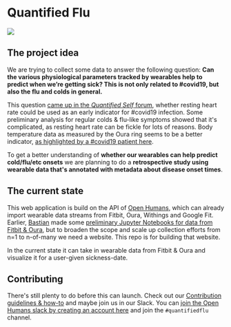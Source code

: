 # Quantified Flu

![](/static/img/example_graph.png)

## The project idea

We are trying to collect some data to answer the following question: **Can the various physiological parameters tracked by wearables help to predict when we’re getting sick? This is not only related to #covid19, but also the flu and colds in general.**

This question [came up in the *Quantified Self* forum](https://forum.quantifiedself.com/t/using-resting-heart-rate-for-early-warning-of-coronavirus-infection/7864/16), whether resting heart rate could be used as an early indicator for #covid19 infection. Some preliminary analysis for regular colds & flu-like symptoms showed that it's complicated, as resting heart rate can be fickle for lots of reasons. Body temperature data as measured by the Oura ring seems to be a better indicator, [as highlighted by a #covid19 patient here](https://perjantaikokki.fi/2020/03/14/greetings-from-a-corona-positive-patient-from-quarantine/).

To get a better understanding of **whether our wearables can help predict cold/flu/etc onsets** we are planning to do a **retrospective study using wearable data that's annotated with metadata about disease onset times**.

## The current state

This web application is build on the API of [Open Humans](https://www.openhumans.org), which can already import wearable data streams from Fitbit, Oura, Withings and Google Fit. Earlier, [Bastian](github.com/gedankenstuecke/) made some [preliminary Jupyter Notebooks for data from Fitbit & Oura](https://exploratory.openhumans.org/search/?search_term=quantifiedflu&search_field=tags), but to broaden the scope and scale up collection efforts from n=1 to n-of-many we need a website. This repo is for building that website.

In the current state it can take in wearable data from Fitbit & Oura and visualize it for a user-given sickness-date.

## Contributing

There's still plenty to do before this can launch. Check out our [Contribution guidelines & how-to](/CONTRIBUTING.md) and maybe join us in our Slack. You can [join the Open Humans slack by creating an account here](http://slackin.openhumans.org/) and join the `#quantifiedflu` channel.
